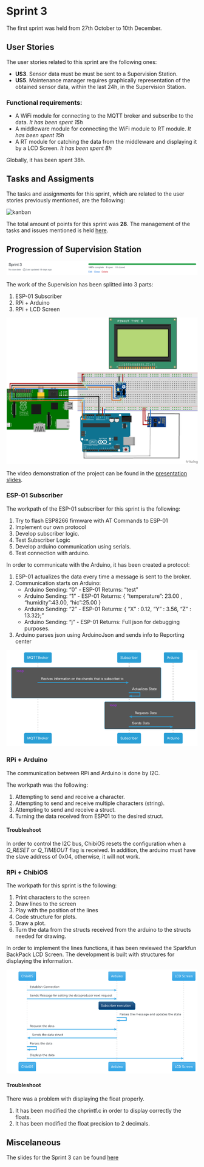 # Sprint 3

The first sprint was held from 27th October to 10th December.

## User Stories

The user stories related to this sprint are the following ones:

- **US3**. Sensor data must be must be sent to a Supervision Station.
- **US5**. Maintenance manager requires graphically representation of the obtained sensor data, within the last 24h, in the Supervision Station.

### Functional requirements:

- A WiFi module for connecting to the MQTT broker and subscribe to the data. *It has been spent 15h*
- A middleware module for connecting the WiFi module to RT module. *It has been spent 15h*
- A RT module for catching the data from the middleware and displaying it by a LCD Screen. *It has been spent 8h*

Globally, it has been spent 38h.

## Tasks and Assigments

The tasks and assignments for this sprint, which are related to the user stories previously mentioned, are the following:

![kanban](../../img/kanban3.png)

The total amount of points for this sprint was **28**. The management of the tasks and issues mentioned is held [here](https://github.com/users/Oriolac/projects/1/).

## Progression of Supervision Station

![progression](../img/progressionsprint3.png)

The work of the Supervision has been splitted into 3 parts:

1. ESP-01 Subscriber
2. RPi + Arduino
3. RPi + LCD Screen

![frizzingDTO1](../img/chibi-esp-arduino.png)

The video demonstration of the project can be found in the [presentation slides](#miscelaneous).

### ESP-01 Subscriber

The workpath of the ESP-01 subscriber for this sprint is the following:

1. Try to flash ESP8266 firmware with AT Commands to ESP-01
2. Implement our own protocol
3. Develop subscriber logic.
4. Test Subscriber Logic
5. Develop arduino communication using serials.
6. Test connection with arduino.

In order to communicate with the Arduino, it has been created a protocol:

1. ESP-01 actualizes the data every time a message is sent to the broker.
2. Communication starts on Arduino:
      - Arduino Sending: “0” - ESP-01 Returns: “test”
      - Arduino Sending: “1” - ESP-01 Returns: { “temperature”: 23.00 , “humidity”:43.00,  “hic”:25.00 }
      - Arduino Sending: “2” - ESP-01 Returns: { “X” : 0.12, “Y” : 3.56, “Z” : 13.32};”
      - Arduino Sending: “j” - ESP-01 Returns: Full json for debugging purposes.
3. Arduino parses json using ArduinoJson and sends info to Reporting center


![esp01 subscriber](../img/arduino-esp.png)

### RPi + Arduino

The communication between RPi and Arduino is done by I2C.

The workpath was the following:

1. Attempting to send and receive a character.
2. Attempting to send and receive multiple characters (string).
3. Attempting to send and receive a struct.
4. Turning the data received from ESP01 to the desired struct.

#### Troubleshoot

In order to control the I2C bus, ChibiOS resets the configuration when a *Q_RESET* or *Q_TIMEOUT* flag is received.
In addition, the arduino must have the slave address of 0x04, otherwise, it will not work.

### RPi + ChibiOS

The workpath for this sprint is the following:

1. Print characters to the screen
2. Draw lines to the screen
3. Play with the position of the lines
4. Code structure for plots.
5. Draw a plot.
6. Turn the data from the structs received from the arduino to the structs needed for drawing.

In order to implement the lines functions, it has been reviewed the Sparkfun BackPack LCD Screen. The development is built with structures for displaying the information.

![ChibiOS - Arduino Sequence Diagram](../Supervision-Station/img/chibi-arduino.png)

#### Troubleshoot

There was a problem with displaying the float properly.

1. It has been modified the chprintf.c in order to display correctly the floats.
2. It has been modified the float precision to 2 decimals.

## Miscelaneous

The slides for the Sprint 3 can be found [here](https://docs.google.com/presentation/d/1_hAJdyse-bvGyyvQKseHs7tA3uVKPcMMpttPS8yRY5Y/edit?usp=sharing)
